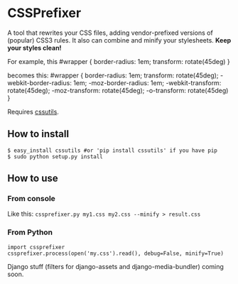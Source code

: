 # CSSPrefixer #
A tool that rewrites your CSS files, adding vendor-prefixed versions of (popular) CSS3 rules. It also can combine and minify your stylesheets. **Keep your styles clean!**

For example, this
    #wrapper {
        border-radius: 1em;
        transform: rotate(45deg)
    }

becomes this:
    #wrapper {
        border-radius: 1em;
        transform: rotate(45deg);
        -webkit-border-radius: 1em;
        -moz-border-radius: 1em;
        -webkit-transform: rotate(45deg);
        -moz-transform: rotate(45deg);
        -o-transform: rotate(45deg)
    }

Requires [cssutils](http://cthedot.de/cssutils/).

## How to install ##
    $ easy_install cssutils #or 'pip install cssutils' if you have pip
    $ sudo python setup.py install

## How to use ##
### From console ###
Like this:
`cssprefixer.py my1.css my2.css --minify > result.css`

### From Python ###
    import cssprefixer
    cssprefixer.process(open('my.css').read(), debug=False, minify=True)

Django stuff (filters for django-assets and django-media-bundler) coming soon.
